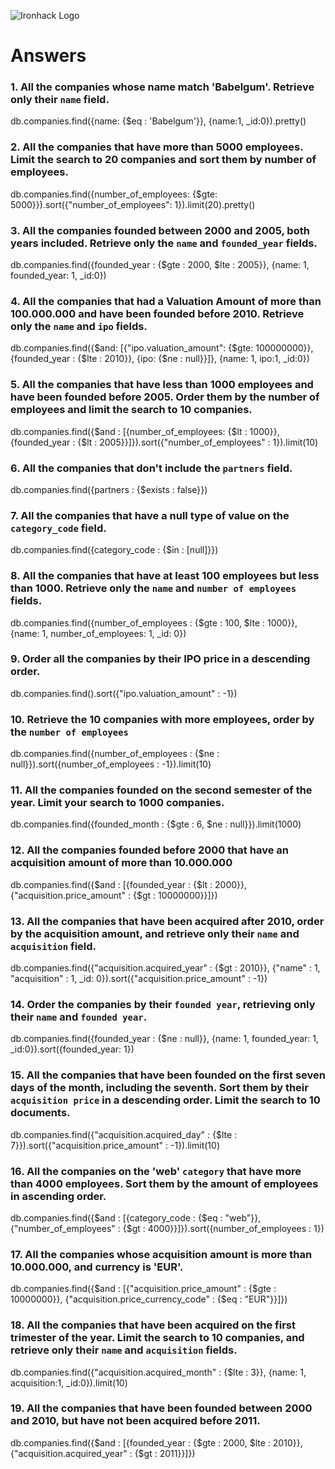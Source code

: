 ![Ironhack Logo](https://i.imgur.com/1QgrNNw.png)

# Answers

### 1. All the companies whose name match 'Babelgum'. Retrieve only their `name` field.
db.companies.find({name: {$eq : 'Babelgum'}}, {name:1, _id:0}).pretty()
<!-- Your Code Goes Here -->

### 2. All the companies that have more than 5000 employees. Limit the search to 20 companies and sort them by **number of employees**.
db.companies.find({number_of_employees: {$gte: 5000}}).sort({"number_of_employees": 1}).limit(20).pretty()
<!-- Your Code Goes Here -->

### 3. All the companies founded between 2000 and 2005, both years included. Retrieve only the `name` and `founded_year` fields.
 db.companies.find({founded_year : {$gte : 2000, $lte : 2005}}, {name: 1, founded_year: 1, _id:0})
<!-- Your Code Goes Here -->

### 4. All the companies that had a Valuation Amount of more than 100.000.000 and have been founded before 2010. Retrieve only the `name` and `ipo` fields.
   db.companies.find({$and: [{"ipo.valuation_amount": {$gte: 100000000}}, {founded_year : {$lte : 2010}}, {ipo: {$ne : null}}]}, {name: 1, ipo:1, _id:0})
<!-- Your Code Goes Here -->

### 5. All the companies that have less than 1000 employees and have been founded before 2005. Order them by the number of employees and limit the search to 10 companies.
db.companies.find({$and : [{number_of_employees: {$lt : 1000}}, {founded_year : {$lt : 2005}}]}).sort({"number_of_employees" : 1}).limit(10) 
<!-- Your Code Goes Here -->

### 6. All the companies that don't include the `partners` field.
db.companies.find({partners : {$exists : false}})
<!-- Your Code Goes Here -->

### 7. All the companies that have a null type of value on the `category_code` field.
db.companies.find({category_code : {$in : [null]}})
<!-- Your Code Goes Here -->

### 8. All the companies that have at least 100 employees but less than 1000. Retrieve only the `name` and `number of employees` fields.
db.companies.find({number_of_employees : {$gte : 100, $lte : 1000}}, {name: 1, number_of_employees: 1, _id: 0})
<!-- Your Code Goes Here -->

### 9. Order all the companies by their IPO price in a descending order.
db.companies.find().sort({"ipo.valuation_amount" : -1})
<!-- Your Code Goes Here -->

### 10. Retrieve the 10 companies with more employees, order by the `number of employees`
db.companies.find({number_of_employees : {$ne : null}}).sort({number_of_employees : -1}).limit(10)
<!-- Your Code Goes Here -->

### 11. All the companies founded on the second semester of the year. Limit your search to 1000 companies.
db.companies.find({founded_month : {$gte : 6, $ne : null}}).limit(1000)
<!-- Your Code Goes Here -->

### 12. All the companies founded before 2000 that have an acquisition amount of more than 10.000.000
db.companies.find({$and : [{founded_year : {$lt : 2000}}, {"acquisition.price_amount" : {$gt : 10000000}}]})
<!-- Your Code Goes Here -->

### 13. All the companies that have been acquired after 2010, order by the acquisition amount, and retrieve only their `name` and `acquisition` field.
db.companies.find({"acquisition.acquired_year" : {$gt : 2010}}, {"name" : 1, "acquisition" : 1, _id: 0}).sort({"acquisition.price_amount" : -1})
<!-- Your Code Goes Here -->

### 14. Order the companies by their `founded year`, retrieving only their `name` and `founded year`.
db.companies.find({founded_year : {$ne : null}}, {name: 1, founded_year: 1, _id:0}).sort({founded_year: 1})
<!-- Your Code Goes Here -->

### 15. All the companies that have been founded on the first seven days of the month, including the seventh. Sort them by their `acquisition price` in a descending order. Limit the search to 10 documents.
db.companies.find({"acquisition.acquired_day" : {$lte : 7}}).sort({"acquisition.price_amount" : -1}).limit(10)
<!-- Your Code Goes Here -->

### 16. All the companies on the 'web' `category` that have more than 4000 employees. Sort them by the amount of employees in ascending order.
db.companies.find({$and : [{category_code : {$eq : "web"}}, {"number_of_employees" : {$gt : 4000}}]}).sort({number_of_employees : 1})
<!-- Your Code Goes Here -->

### 17. All the companies whose acquisition amount is more than 10.000.000, and currency is 'EUR'.
db.companies.find({$and : [{"acquisition.price_amount" : {$gte : 10000000}}, {"acquisition.price_currency_code" : {$eq : "EUR"}}]})
<!-- Your Code Goes Here -->

### 18. All the companies that have been acquired on the first trimester of the year. Limit the search to 10 companies, and retrieve only their `name` and `acquisition` fields.
db.companies.find({"acquisition.acquired_month" : {$lte : 3}}, {name: 1, acquisition:1, _id:0}).limit(10)
<!-- Your Code Goes Here -->

### 19. All the companies that have been founded between 2000 and 2010, but have not been acquired before 2011.
db.companies.find({$and : [{founded_year : {$gte : 2000, $lte : 2010}}, {"acquisition.acquired_year" : {$gt : 2011}}]})
<!-- Your Code Goes Here -->
